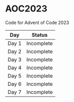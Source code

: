 # AOC2023
Code for Advent of Code 2023

| Day         | Status      |
| ----------- | ----------- |
| Day 1       | Incomplete  |
| Day 2       | Incomplete  |
| Day 3       | Incomplete  |
| Day 4       | Incomplete  |
| Day 5       | Incomplete  |
| Day 6       | Incomplete  |
| Day 7       | Incomplete  |




